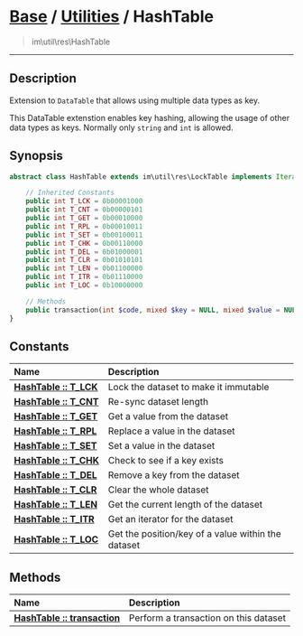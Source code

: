 # [Base](base.md) / [Utilities](util.md) / HashTable
 > im\util\res\HashTable
____

## Description
Extension to `DataTable` that allows using multiple data types as key.

This DataTable extenstion enables key hashing, allowing the usage of
other data types as keys. Normally only `string` and `int` is allowed.

## Synopsis
```php
abstract class HashTable extends im\util\res\LockTable implements IteratorAggregate, Traversable {

    // Inherited Constants
    public int T_LCK = 0b00001000
    public int T_CNT = 0b00000101
    public int T_GET = 0b00010000
    public int T_RPL = 0b00010011
    public int T_SET = 0b00100011
    public int T_CHK = 0b00110000
    public int T_DEL = 0b01000001
    public int T_CLR = 0b01010101
    public int T_LEN = 0b01100000
    public int T_ITR = 0b01110000
    public int T_LOC = 0b10000000

    // Methods
    public transaction(int $code, mixed $key = NULL, mixed $value = NULL): mixed
}
```

## Constants
| Name | Description |
| :--- | :---------- |
| [__HashTable&nbsp;::&nbsp;T\_LCK__](util-HashTable-prop_T_LCK.md) | Lock the dataset to make it immutable |
| [__HashTable&nbsp;::&nbsp;T\_CNT__](util-HashTable-prop_T_CNT.md) | Re-sync dataset length |
| [__HashTable&nbsp;::&nbsp;T\_GET__](util-HashTable-prop_T_GET.md) | Get a value from the dataset |
| [__HashTable&nbsp;::&nbsp;T\_RPL__](util-HashTable-prop_T_RPL.md) | Replace a value in the dataset |
| [__HashTable&nbsp;::&nbsp;T\_SET__](util-HashTable-prop_T_SET.md) | Set a value in the dataset |
| [__HashTable&nbsp;::&nbsp;T\_CHK__](util-HashTable-prop_T_CHK.md) | Check to see if a key exists |
| [__HashTable&nbsp;::&nbsp;T\_DEL__](util-HashTable-prop_T_DEL.md) | Remove a key from the dataset |
| [__HashTable&nbsp;::&nbsp;T\_CLR__](util-HashTable-prop_T_CLR.md) | Clear the whole dataset |
| [__HashTable&nbsp;::&nbsp;T\_LEN__](util-HashTable-prop_T_LEN.md) | Get the current length of the dataset |
| [__HashTable&nbsp;::&nbsp;T\_ITR__](util-HashTable-prop_T_ITR.md) | Get an iterator for the dataset |
| [__HashTable&nbsp;::&nbsp;T\_LOC__](util-HashTable-prop_T_LOC.md) | Get the position/key of a value within the dataset |

## Methods
| Name | Description |
| :--- | :---------- |
| [__HashTable&nbsp;::&nbsp;transaction__](util-HashTable-transaction.md) | Perform a transaction on this dataset |
